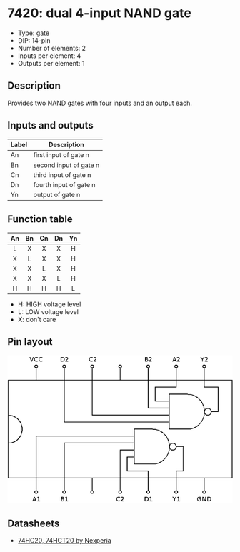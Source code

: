 # 7420: dual 4-input NAND gate

- Type: [gate](gates.md)
- DIP: 14-pin
- Number of elements: 2
- Inputs per element: 4
- Outputs per element: 1

## Description

Provides two NAND gates with four inputs and an output each.

## Inputs and outputs

| Label | Description            |
| ----- | ---------------------- |
| An    | first input of gate n  |
| Bn    | second input of gate n |
| Cn    | third input of gate n  |
| Dn    | fourth input of gate n |
| Yn    | output of gate n       |

## Function table

| An  | Bn  | Cn  | Dn  | Yn  |
|:---:|:---:|:---:|:---:|:---:|
| L   | X   | X   | X   | H   |
| X   | L   | X   | X   | H   |
| X   | X   | L   | X   | H   |
| X   | X   | X   | L   | H   |
| H   | H   | H   | H   | L   |

- H: HIGH voltage level
- L: LOW voltage level
- X: don't care

## Pin layout

![](../dia/7413-dip.png)

## Datasheets

- [74HC20, 74HCT20 by Nexperia](https://assets.nexperia.com/documents/data-sheet/74HC_HCT20.pdf)
